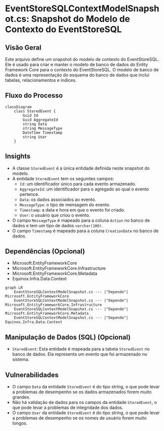 # EventStoreSQLContextModelSnapshot.cs: Snapshot do Modelo de Contexto do EventStoreSQL

## Visão Geral
Este arquivo define um snapshot do modelo de contexto do EventStoreSQL. Ele é usado para criar e manter o modelo de banco de dados do Entity Framework Core para o contexto do EventStoreSQL. O modelo de banco de dados é uma representação do esquema do banco de dados que inclui tabelas, relacionamentos e índices.

## Fluxo do Processo
```mermaid
classDiagram
    class StoredEvent {
        Guid Id
        Guid AggregateId
        string Data
        string MessageType
        DateTime Timestamp
        string User
    }
```

## Insights
- A classe `StoredEvent` é a única entidade definida neste snapshot do modelo.
- A entidade `StoredEvent` tem os seguintes campos:
  - `Id`: um identificador único para cada evento armazenado.
  - `AggregateId`: um identificador para o agregado ao qual o evento pertence.
  - `Data`: os dados associados ao evento.
  - `MessageType`: o tipo de mensagem do evento.
  - `Timestamp`: a data e hora em que o evento foi criado.
  - `User`: o usuário que criou o evento.
- O campo `MessageType` é mapeado para a coluna `Action` no banco de dados e tem um tipo de dados `varchar(100)`.
- O campo `Timestamp` é mapeado para a coluna `CreationDate` no banco de dados.

## Dependências (Opcional)
- Microsoft.EntityFrameworkCore
- Microsoft.EntityFrameworkCore.Infrastructure
- Microsoft.EntityFrameworkCore.Metadata
- Equinox.Infra.Data.Context

```mermaid
graph LR
    EventStoreSQLContextModelSnapshot.cs --- |"Depende"| Microsoft.EntityFrameworkCore
    EventStoreSQLContextModelSnapshot.cs --- |"Depende"| Microsoft.EntityFrameworkCore.Infrastructure
    EventStoreSQLContextModelSnapshot.cs --- |"Depende"| Microsoft.EntityFrameworkCore.Metadata
    EventStoreSQLContextModelSnapshot.cs --- |"Depende"| Equinox.Infra.Data.Context
```

## Manipulação de Dados (SQL) (Opcional)
- `StoredEvent`: Esta entidade é mapeada para a tabela `StoredEvent` no banco de dados. Ela representa um evento que foi armazenado no sistema.

## Vulnerabilidades
- O campo `Data` da entidade `StoredEvent` é do tipo string, o que pode levar a problemas de desempenho se os dados armazenados forem muito grandes.
- Não há validação de dados para os campos da entidade `StoredEvent`, o que pode levar a problemas de integridade dos dados.
- O campo `User` da entidade `StoredEvent` é do tipo string, o que pode levar a problemas de desempenho se os nomes de usuário forem muito longos.